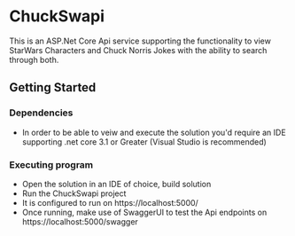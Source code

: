 # ChuckSwapi

This is an ASP.Net Core Api service supporting the functionality to view StarWars Characters and Chuck Norris Jokes with the ability to search through both.

## Getting Started
### Dependencies
* In order to be able to veiw and execute the solution you'd require an IDE supporting .net core 3.1 or Greater (Visual Studio is recommended)

### Executing program
* Open the solution in an IDE of choice, build solution
* Run the ChuckSwapi project
* It is configured to run on https://localhost:5000/ 
* Once running, make use of SwaggerUI to test the Api endpoints on https://localhost:5000/swagger